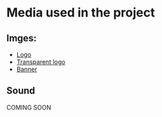 # Media used in the project

## Imges:
- [Logo](/logo.png)
- [Transparent logo](/transparentLogo.png)
- [Banner](/banner.png)

## Sound
COMING SOON
